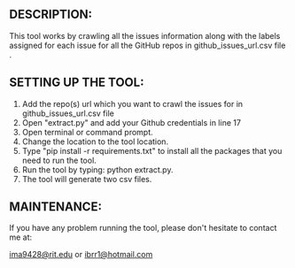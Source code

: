 DESCRIPTION: 
------------
This tool works by crawling
all the issues information along with the labels assigned for each issue for all the GitHub repos in github_issues_url.csv file . 


SETTING UP THE TOOL:
--------------------
1. Add the repo(s) url which you want to crawl the issues for in github_issues_url.csv file
2. Open "extract.py" and add your Github credentials in line 17
3. Open terminal or command prompt.
4. Change the location to the tool location.
5. Type "pip install -r requirements.txt" to install all the packages that you need to run the tool.
6. Run the tool by typing: python extract.py.
7. The tool will generate two csv files.

MAINTENANCE:
-----------
If you have any problem running the tool, please don't hesitate to contact me at: 

ima9428@rit.edu or ibrr1@hotmail.com
